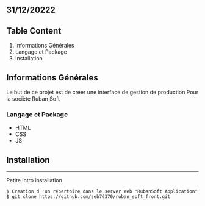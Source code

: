 ## 31/12/20222

## Table Content

1. Informations Générales
2. Langage et Package
3. installation

## Informations Générales

Le but de ce projet est de créer une interface de gestion de production
Pour la sociète Ruban Soft

### Langage et Package

- HTML
- CSS
- JS

## Installation

---

Petite intro installation

```
$ Creation d 'un répertoire dans le server Web "RubanSoft Application"
$ git clone https://github.com/seb76370/ruban_soft_front.git
```
